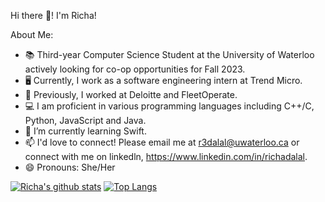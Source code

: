 Hi there 👋! I'm Richa! 

About Me: 

- 📚 Third-year Computer Science Student at the University of Waterloo actively looking for co-op opportunities for Fall 2023.
- 🖥️ Currently, I work as a software engineering intern at Trend Micro.
- 🔭 Previously, I worked at Deloitte and FleetOperate. 
- 💻 I am proficient in various programming languages including C++/C, Python, JavaScript and Java.
- 🌱 I’m currently learning Swift.
- 📫 I'd love to connect! Please email me at r3dalal@uwaterloo.ca or connect with me on linkedln, https://www.linkedin.com/in/richadalal.
- 😄 Pronouns: She/Her

[![Richa's github stats](https://github-readme-stats.vercel.app/api?username=richadalal)](https://github.com/richadalal/github-readme-stats)
[![Top Langs](https://github-readme-stats.vercel.app/api/top-langs/?username=richadalal&layout=compact)](https://github.com/richadalal/github-readme-stats)
